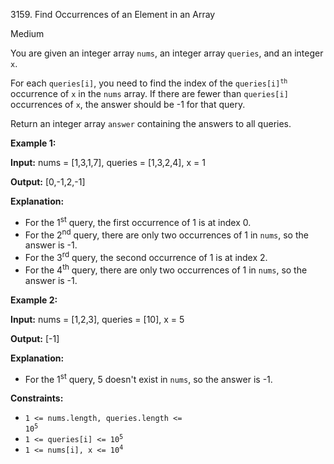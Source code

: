 3159\. Find Occurrences of an Element in an Array

Medium

You are given an integer array `nums`, an integer array `queries`, and an integer `x`.

For each `queries[i]`, you need to find the index of the <code>queries[i]<sup>th</sup></code> occurrence of `x` in the `nums` array. If there are fewer than `queries[i]` occurrences of `x`, the answer should be -1 for that query.

Return an integer array `answer` containing the answers to all queries.

**Example 1:**

**Input:** nums = [1,3,1,7], queries = [1,3,2,4], x = 1

**Output:** [0,-1,2,-1]

**Explanation:**

*   For the 1<sup>st</sup> query, the first occurrence of 1 is at index 0.
*   For the 2<sup>nd</sup> query, there are only two occurrences of 1 in `nums`, so the answer is -1.
*   For the 3<sup>rd</sup> query, the second occurrence of 1 is at index 2.
*   For the 4<sup>th</sup> query, there are only two occurrences of 1 in `nums`, so the answer is -1.

**Example 2:**

**Input:** nums = [1,2,3], queries = [10], x = 5

**Output:** [-1]

**Explanation:**

*   For the 1<sup>st</sup> query, 5 doesn't exist in `nums`, so the answer is -1.

**Constraints:**

*   <code>1 <= nums.length, queries.length <= 10<sup>5</sup></code>
*   <code>1 <= queries[i] <= 10<sup>5</sup></code>
*   <code>1 <= nums[i], x <= 10<sup>4</sup></code>